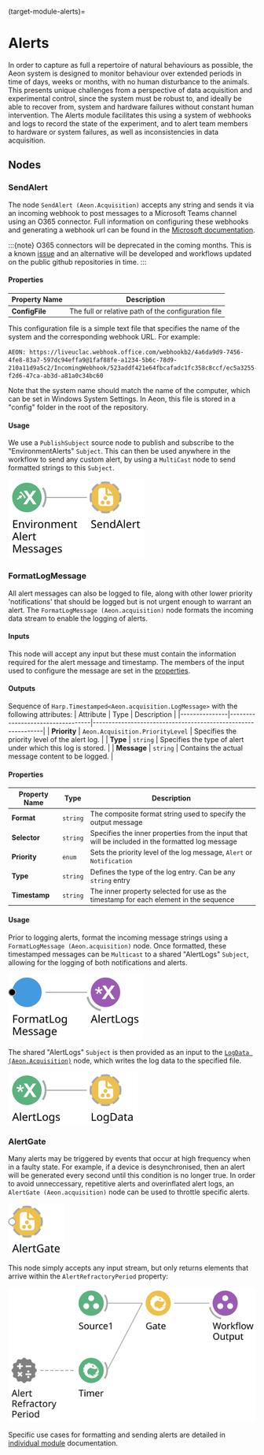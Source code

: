 (target-module-alerts)=
# Alerts

In order to capture as full a repertoire of natural behaviours as possible, the Aeon system is designed to monitor behaviour over extended periods in time of days, weeks or months, with no human disturbance to the animals. 
This presents unique challenges from a perspective of data acquisition and experimental control, since the system must be robust to, and ideally be able to recover from, system and hardware failures without constant human intervention. 
The Alerts module facilitates this using a system of webhooks and logs to record the state of the experiment, and to alert team members to hardware or system failures, as well as inconsistencies in data acquisition. 

## Nodes
### SendAlert
The node `SendAlert (Aeon.Acquisition)` accepts any string and sends it via an incoming webhook to post messages to a Microsoft Teams channel using an O365 connector. Full information on configuring these webhooks and generating a webhook url can be found in the [Microsoft documentation](https://learn.microsoft.com/en-us/microsoftteams/platform/webhooks-and-connectors/how-to/add-incoming-webhook?tabs=newteams%2Cdotnet).

:::{note}
O365 connectors will be deprecated in the coming months. This is a known [issue](aeon-experiments-github:issues/591) and an alternative will be developed and workflows updated on the public github repositories in time.
:::

#### Properties
| Property Name      | Description                                                 |
|--------------------|-------------------------------------------------------------|
| **ConfigFile**     | The full or relative path of the configuration file         |


This configuration file is a simple text file that specifies the name of the system and the corresponding webhook URL. 
For example:

```
AEON: https://liveuclac.webhook.office.com/webhookb2/4a6da9d9-7456-4fe8-83a7-597dc94effa9@1faf88fe-a1234-5b6c-78d9-210a11d9a5c2/IncomingWebhook/523addf421e64fbcafadc1fc358c8ccf/ec5a3255-f2d6-47ca-ab3d-a81a0c34bc60
```

Note that the system name should match the name of the computer, which can be set in Windows System Settings. 
In Aeon, this file is stored in a "config" folder in the root of the repository. <!-- is this important? -->

#### Usage
<!-- Not immediately clear which is which, as PublishSubject is EnvironmentAlertMessages in the svg, and EnvironmentAlerts is presumably something that comes before PublishSubject? What is "This" in the 2nd sentence? is `MultiCast` an example of "sending custom alert"? is `MultiCast` `MultiCastSubject`? "this `Subject`? -->
We use a `PublishSubject` source node to publish and subscribe to the "EnvironmentAlerts" `Subject`. This can then be used anywhere in the workflow to send any custom alert, by using a `MultiCast` node to send formatted strings to this `Subject`. 

![SendAlertBase](../../workflows/EnvironmentAlertsBase.svg)

### FormatLogMessage
All alert messages can also be logged to file, along with other lower priority 'notifications' that should be logged but is not urgent enough to warrant an alert. 
The `FormatLogMessage (Aeon.acquisition)` node formats the incoming data stream to enable the logging of alerts. 

#### Inputs
This node will accept any input but these must contain the information required for the alert message and timestamp. 
The members of the input used to configure the message are set in the [properties](#properties-1).

#### Outputs
Sequence of `Harp.Timestamped<Aeon.acquisition.LogMessage>` with the following attributes: 
| Attribute | Type                         | Description                                              |
|---------------|----------------------------------|--------------------------------------------------------------|
| **Priority**  | `Aeon.Acquisition.PriorityLevel` | Specifies the priority level of the alert log.               |
| **Type**      | `string`                         | Specifies the type of alert under which this log is stored.  |
| **Message**   | `string`                         | Contains the actual message content to be logged.            |

#### Properties
| Property Name    | Type        | Description                                                                                         |
|----------------------|-----------------|---------------------------------------------------------------------------------------------------------|
| **Format**           | `string`        | The composite format string used to specify the output message                                          |
| **Selector**         | `string`        | Specifies the inner properties from the input that will be included in the formatted log message        |
| **Priority**         | `enum`          | Sets the priority level of the log message, `Alert` or `Notification`                              |
| **Type**             | `string`        | Defines the type of the log entry. Can be any `string` entry                                                  |
| **Timestamp**        | `string`        | The inner property selected for use as the timestamp for each element in the sequence                   |

#### Usage
Prior to logging alerts, format the incoming message strings using a `FormatLogMessage (Aeon.acquisition)` node.
Once formatted, these timestamped messages can be `Multicast` to a shared "AlertLogs" `Subject`, allowing for the logging of both notifications and alerts.

![FormatLogMessage](../../workflows/formatLogMessage.svg)

The shared "AlertLogs" `Subject` is then provided as an input to the [`LogData (Aeon.Acquisition)`](./logging.md#logdata) node, which writes the log data to the specified file. 

![AlertLogs](../../workflows/alertLogs.svg)

### AlertGate
Many alerts may be triggered by events that occur at high frequency when in a faulty state. 
For example, if a device is desynchronised, then an alert will be generated every second until this condition is no longer true. 
In order to avoid unneccessary, repetitive alerts and overinflated alert logs, an `AlertGate (Aeon.acquisition)` node can be used to throttle specific alerts.

![AlertGate](../../workflows/alertGate.svg)

This node simply accepts any input stream, but only returns elements that arrive within the `AlertRefractoryPeriod`  property:

![AlertGate](../../workflows/alertGateDetail.svg)

<!-- TODO: Resolve broken module link-->
Specific use cases for formatting and sending alerts are detailed in [individual module](../HardwareDevices/) documentation.